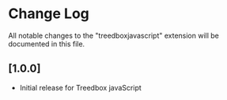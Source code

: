 # Change Log

All notable changes to the "treedboxjavascript" extension will be documented in this file.

## [1.0.0]

- Initial release for Treedbox javaScript
